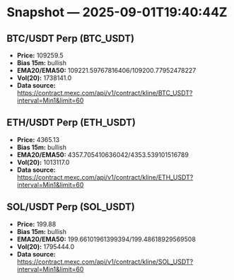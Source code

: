 # Snapshot — 2025-09-01T19:40:44Z

## BTC/USDT Perp (BTC_USDT)
- **Price:** 109259.5
- **Bias 15m:** bullish
- **EMA20/EMA50:** 109221.59767816406/109200.77952478227
- **Vol(20):** 1738141.0
- **Data source:** https://contract.mexc.com/api/v1/contract/kline/BTC_USDT?interval=Min1&limit=60

## ETH/USDT Perp (ETH_USDT)
- **Price:** 4365.13
- **Bias 15m:** bullish
- **EMA20/EMA50:** 4357.705410636042/4353.539101516789
- **Vol(20):** 1013117.0
- **Data source:** https://contract.mexc.com/api/v1/contract/kline/ETH_USDT?interval=Min1&limit=60

## SOL/USDT Perp (SOL_USDT)
- **Price:** 199.88
- **Bias 15m:** bullish
- **EMA20/EMA50:** 199.66101961399394/199.48618929569508
- **Vol(20):** 1795444.0
- **Data source:** https://contract.mexc.com/api/v1/contract/kline/SOL_USDT?interval=Min1&limit=60
